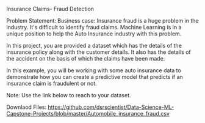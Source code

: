 Insurance Claims- Fraud Detection

Problem Statement:
Business case:
Insurance fraud is a huge problem in the industry. It's difficult to identify fraud claims. Machine Learning is in a unique position to help the Auto Insurance industry with this problem.

In this project, you are provided a dataset which has the details of the insurance policy along with the customer details. It also has the details of the accident on the basis of which the claims have been made. 

In this example, you will be working with some auto insurance data to demonstrate how you can create a predictive model that predicts if an insurance claim is fraudulent or not. 

 

Note: Use the link below to reach to your dataset. 


Downlaod Files:
https://github.com/dsrscientist/Data-Science-ML-Capstone-Projects/blob/master/Automobile_insurance_fraud.csv
